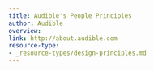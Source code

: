 ```yaml
---
title: Audible's People Principles
author: Audible
overview:
link: http://about.audible.com
resource-type:
- _resource-types/design-principles.md
---
```

